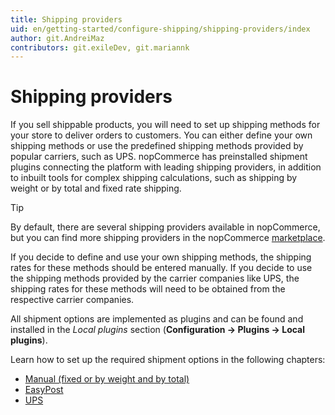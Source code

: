 ```yaml
---
title: Shipping providers
uid: en/getting-started/configure-shipping/shipping-providers/index
author: git.AndreiMaz
contributors: git.exileDev, git.mariannk
---
```


# Shipping providers

If you sell shippable products, you will need to set up shipping methods for your store to deliver orders to customers. You can either define your own shipping methods or use the predefined shipping methods provided by popular carriers, such as UPS. nopCommerce has preinstalled shipment plugins connecting the platform with leading shipping providers, in addition to inbuilt tools for complex shipping calculations, such as shipping by weight or by total and fixed rate shipping.

> [!TIP]
> 
> By default, there are several shipping providers available in nopCommerce, but you can find more shipping providers in the nopCommerce [marketplace](https://www.nopcommerce.com/marketplace).

If you decide to define and use your own shipping methods, the shipping rates for these methods should be entered manually. If you decide to use the shipping methods provided by the carrier companies like UPS, the shipping rates for these methods will need to be obtained from the respective carrier companies.

All shipment options are implemented as plugins and can be found and installed in the *Local plugins* section (**Configuration → Plugins → Local plugins**).

Learn how to set up the required shipment options in the following chapters:
* [Manual (fixed or by weight and by total)](xref:en/getting-started/configure-shipping/shipping-providers/manual)
* [EasyPost](xref:en/getting-started/configure-shipping/shipping-providers/easypost)
* [UPS](xref:en/getting-started/configure-shipping/shipping-providers/ups)
